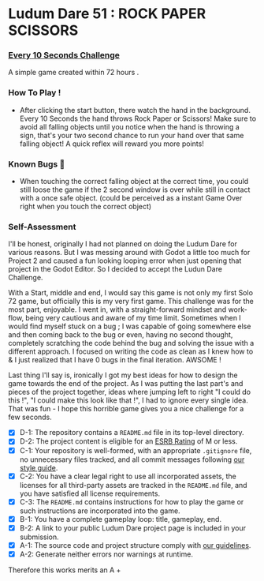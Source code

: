 # Ludum Dare 51 : ROCK PAPER SCISSORS
### [Every 10 Seconds Challenge](https://ldjam.com/events/ludum-dare/51/rock-paper-scissors)
A simple game created within 72 hours .

### How To Play !
- After clicking the start button, there watch the hand in the background. Every 10 Seconds
the hand throws Rock Paper or Scissors! Make sure to avoid all falling objects until you notice 
when the hand is throwing a sign, that's your two second chance to run your hand over that same falling object!
A quick reflex will reward you more points!

### Known Bugs :bug: 

- When touching the correct falling object at the correct time, you could still loose the game if the 2 second window is over while still in contact 
with a once safe object. (could be perceived as a instant Game Over right when you touch the correct object)

### Self-Assessment

I'll be honest, originally I had not planned on doing the Ludum Dare for various reasons. But I was messing around with Godot a little too much for Project 2 and caused a fun looking looping error when just opening that project in the Godot Editor. So I decided to accept the Ludun Dare Challenge.

With a Start, middle and end, I would say this game is not only my first Solo 72 game, but officially this is my very first game.
This challenge was for the most part, enjoyable. I went in, with a straight-forward mindset and work-flow, being very cautious and aware of my time limit. Sometimes when I would find myself stuck on a bug ; I was capable of going somewhere else and then coming back to the bug or even, having no second thought, completely scratching the code behind the bug and solving the issue with a different approach. I focused on writing the code as clean as I knew how to & I just realized that I have 0 bugs in the final iteration. AWSOME !

Last thing I'll say is, ironically I got my best ideas for how to design the game towards the end of the project. As I was putting the last part's and pieces of the project together, ideas where jumping left to right "I could do this !", "I could make this look like that !", I had to ignore every single idea. That was fun - I hope this horrible game gives you a nice challenge for a few seconds. 

- [X] D-1: The repository contains a <code>README.md</code> file in its top-level directory.
- [X] D-2: The project content is eligible for an <a href="https://www.esrb.org/ratings-guide/">ESRB Rating</a> of M or less.
- [X] C-1: Your repository is well-formed, with an appropriate <code>.gitignore</code> file, no unnecessary files tracked, and all commit messages following <a href="https://cbea.ms/git-commit/">our style guide</a>.
- [X] C-2: You have a clear legal right to use all incorporated assets, the licenses for all third-party assets are tracked in the <code>README.md</code> file, and you have satisfied all license requirements.
- [X] C-3: The <code>README.md</code> contains instructions for how to play the game or such instructions are incorporated into the game.
- [X] B-1: You have a complete gameplay loop: title, gameplay, end.
- [X] B-2: A link to your public Ludum Dare project page is included in your submission.
- [X] A-1: The source code and project structure comply with <a href="https://www.gdquest.com/docs/guidelines/best-practices/godot-gdscript/">our guidelines</a>.
- [X] A-2: Generate neither errors nor warnings at runtime.

Therefore this works merits an A +